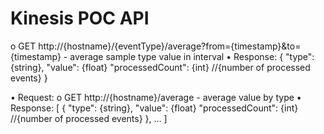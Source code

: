 # Kinesis POC API


o GET http://{hostname}/{eventType}/average?from={timestamp}&to={timestamp} - average sample type value in interval
• Response:
{ "type": {string}, "value": {float} "processedCount": {int} //{number of processed events} }


• Request:
o GET http://{hostname}/average - average value by type
• Response:
[
{ "type": {string}, "value": {float} "processedCount": {int} //{number of processed events} },
…
]
